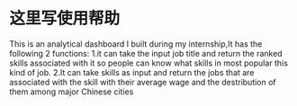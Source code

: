 # 这里写使用帮助
This is an analytical dashboard I built during my internship,It has the following 2 functions: 1.it can take the input job title and return the ranked skills associated with it so people can know what skills in most popular this kind of job. 2.It can take skills as input and return the jobs that are associated with the skill with their average wage and the destribution of them among major Chinese cities
